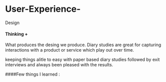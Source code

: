 # User-Experience-
Design 

#### Thinking + 

What produces the desing we produce.
Diary studies are great for capturing 
interactions with a product 
or service which play out over time.

keeping things alitle to easy with paper
based diary studies followed by exit interviews 
and always been pleased with the results.

####Few things I learned :





